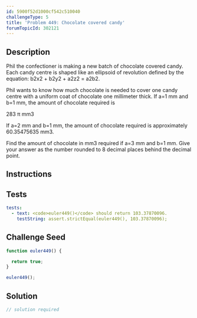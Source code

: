 ```yaml
---
id: 5900f52d1000cf542c510040
challengeType: 5
title: 'Problem 449: Chocolate covered candy'
forumTopicId: 302121
---
```


## Description

<section id='description'>

Phil the confectioner is making a new batch of chocolate covered candy. Each candy centre is shaped like an ellipsoid of revolution defined by the equation: b2x2 + b2y2 + a2z2 = a2b2.

Phil wants to know how much chocolate is needed to cover one candy centre with a uniform coat of chocolate one millimeter thick. If a=1 mm and b=1 mm, the amount of chocolate required is

283 π mm3

<!-- TODO Use MathJax -->

If a=2 mm and b=1 mm, the amount of chocolate required is approximately 60.35475635 mm3.

Find the amount of chocolate in mm3 required if a=3 mm and b=1 mm. Give your answer as the number rounded to 8 decimal places behind the decimal point.

</section>

## Instructions

<section id='instructions'>

</section>

## Tests

<section id='tests'>

```yml
tests:
  - text: <code>euler449()</code> should return 103.37870096.
    testString: assert.strictEqual(euler449(), 103.37870096);

```

</section>

## Challenge Seed

<section id='challengeSeed'>

<div id='js-seed'>

```js
function euler449() {

  return true;
}

euler449();
```

</div>

</section>

## Solution

<section id='solution'>

```js
// solution required
```

</section>
